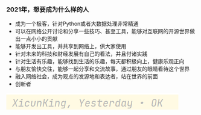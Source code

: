 ### 2021年，想要成为什么样的人


- 成为一个极客，针对Python或者大数据处理非常精通
- 可以在网络公开讨论和分享一些技巧、甚至工具，能够对互联网的开源世界做出一点小小的贡献
- 能够开发出工具，并共享到网络上，供大家使用
- 针对未来的科技和财经发展有自己的看法，并且付诸实践
- 针对生活有乐趣，能够找到生活的乐趣，每天都积极向上，健康乐观正向
- 与朋友愉快交往，能够一起分享和交流故事，通过朋友的眼睛看待这个世界
- 融入网络社会，成为观点的发源地和表达者，站在世界的前面
- 创新者

![image-20210110131954865](img/image-20210110131954865.png)